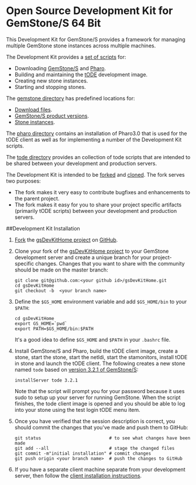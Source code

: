 # Open Source Development Kit for GemStone/S 64 Bit

This Development Kit for GemStone/S provides a framework for managing multiple GemStone stone instances across multiple machines.

The Development Kit provides a [set of scripts][5] for:
* Downloading [GemStone/S][6] and [Pharo][7].
* Building and maintaining the [tODE][8] development image.
* Creating new stone instances.
* Starting and stopping stones.

The [gemstone directory][9] has predefined locations for:
* [Download files][10].
* [GemStone/S product versions][11].
* [Stone instances][12].

The [pharo directory][14] contains an installation of Pharo3.0 that is used for the tODE client as well as for implementing a number of the Development Kit scripts. 

The [tode directory][13] provides an collection of tode scripts that are intended to be shared between your development and production servers. 

The Development Kit is intended to be [forked][1] and [cloned][4].
The fork serves two purposes:
   * The fork makes it very easy to contribute bugfixes and enhancements to the parent project.
   * The fork makes it easy for you to share your project specific artifacts (primarily tODE scripts) between your development and production servers.

##Development Kit Installation

1. [Fork][3] the [gsDevKitHome project][2] on [GitHub][15].
2. Clone your fork of the [gsDevKitHome project][2] to your GemStone development server and create a unique branch for your project-specific changes.
   Changes that you want to share with the community should be made on the master branch:

   ```Shell
   git clone git@github.com:<your github id>/gsDevKitHome.git
   cd gsDevKitHome
   git checkout -b  <your branch name>
   ```

3. Define the `$GS_HOME` environment variable and add `$GS_HOME/bin` to your `$PATH`:

   ```Shell
   cd gsDevKitHome
   export GS_HOME=`pwd`
   export PATH=$GS_HOME/bin:$PATH
   ```

   It's a good idea to define `$GS_HOME` and `$PATH` in your `.bashrc` file.
4. Install GemStone/S and Pharo, build the tODE client image, create a stone, start the stone, start the netldi, start the stamonitors, install tODE in stone and launch the tODE client. 
   The following creates a new stone named `tode` based on [version 3.2.1 of GemStone/S][16]:

   ```Shell
   installServer tode 3.2.1
   ```

   Note that the script will prompt you for your password because it uses sudo to setup up your server for running GemStone.
   When the script finishes, the tode client image is opened and you should be able to log into your stone using the test login tODE menu item.


5. Once you have verified that the session description is correct, you should commit the changes that you've made and push them to GitHub:

   ```Shell
   git status                          # to see what changes have been made
   git add --all                       # stage the changed files
   git commit -m"initial installation" # commit changes
   git push origin <your branch name>  # push the changes to GitHub
   ```

6. If you have a separate client machine separate from your development server, then follow the [client installation instructions][17].

[1]: https://help.github.com/articles/fork-a-repo
[2]: https://github.com/GsDevKit/gsDevKitHome
[3]: https://github.com/GsDevKit/gsDevKitHome/fork
[4]: https://help.github.com/articles/fork-a-repo#step-2-clone-your-fork
[5]: bin/README.md#gsdevkit-scripts
[6]: http://gemtalksystems.com/index.php/products/gemstones/
[7]: http://pharo.org/
[8]: https://github.com/dalehenrich/tode#tode-the-object-centric-development-environment-
[9]: gemstone/README.md#gemstone-directory
[10]: gemstone/downloads/README.md
[11]: gemstone/products/README.md
[12]: gemstone/stones/README.md
[13]: tode/README.md
[14]: pharo/README
[15]: https://github.com
[16]: http://gemtalksystems.com/index.php/news/version3-2/
[17]: docs/macLinuxClientInstallation.md

